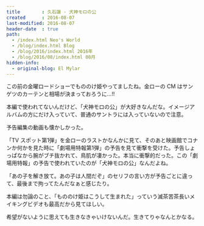 ```yaml
---
title        : 久石譲 - 犬神モロの公
created      : 2016-08-07
last-modified: 2016-08-07
header-date  : true
path:
  - /index.html Neo's World
  - /blog/index.html Blog
  - /blog/2016/index.html 2016年
  - /blog/2016/08/index.html 08月
hidden-info:
  - original-blog: El Mylar
---
```


この前の金曜ロードショーでもののけ姫やってましたね。金ローの CM はサンゲツのカーテンと相場が決まっておろうに…!!

本編で使われてないんだけど、「犬神モロの公」が大好きなんだな。イメージアルバムの方にだけ入っていて、普通のサントラには入っていないので注意。

予告編集の動画も懐かしかった。

「TV スポット第1弾」を金ローのラストかなんかに見て、そのあと映画館でコナンか何かを見た時に「劇場用特報第1弾」の予告を見て衝撃を受けた。予告しょっぱなから腕がブチ抜かれて、鳥肌が凄かった。本当に衝撃的だった。この「劇場用特報」の予告で使われていたのが「犬神モロの公」なんだよね。

「あの子を解き放て。あの子は人間だぞ」のセリフの言い方が予告ごとに違って、最後まで拘ってたんだなぁと感じたり。

本編は勿論のこと、「もののけ姫はこうして生まれた」っていう滅茶苦茶長いメイキングビデオも最高だから見てほしい。

希望がないように思えても生きなきゃいけないんだ。生きてりゃなんとかなる。

